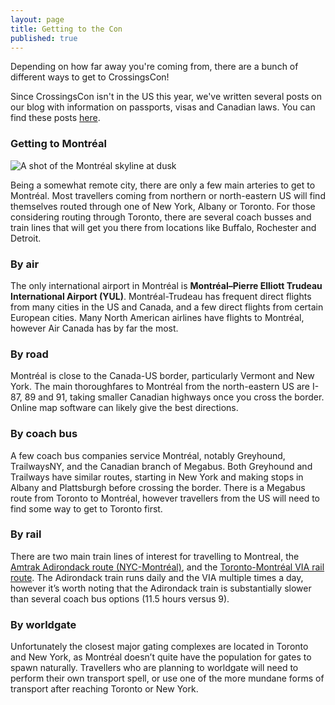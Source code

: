```yaml
---
layout: page
title: Getting to the Con
published: true
---
```


Depending on how far away you're coming from, there are a bunch of different ways to get to CrossingsCon!

Since CrossingsCon isn't in the US this year, we've written several posts on our blog with information on passports, visas and Canadian laws. You can find these posts [here](http://blog.crossingscon.org/tagged/getting2crossingscon).

### Getting to Montréal

<img src="{{site.baseurl}}/images/montreal.jpg" alt="A shot of the Montréal skyline at dusk"/>

Being a somewhat remote city, there are only a few main arteries to get to Montréal. Most travellers coming from northern or north-eastern US will find themselves routed through one of New York, Albany or Toronto. For those considering routing through Toronto, there are several coach busses and train lines that will get you there from locations like Buffalo, Rochester and Detroit.

### By air
The only international airport in Montréal is **Montréal–Pierre Elliott Trudeau International Airport (YUL)**. Montréal-Trudeau has frequent direct flights from many cities in the US and Canada, and a few direct flights from certain European cities. Many North American airlines have flights to Montréal, however Air Canada has by far the most.

### By road
Montréal is close to the Canada-US border, particularly Vermont and New York. The main thoroughfares to Montréal from the north-eastern US are I-87, 89 and 91, taking smaller Canadian highways once you cross the border. Online map software can likely give the best directions.

### By coach bus
A few coach bus companies service Montréal, notably Greyhound, TrailwaysNY, and the Canadian branch of Megabus. Both Greyhound and Trailways have similar routes, starting in New York and making stops in Albany and Plattsburgh before crossing the border. There is a Megabus route from Toronto to Montréal, however travellers from the US will need to find some way to get to Toronto first.

### By rail
There are two main train lines of interest for travelling to Montreal, the [Amtrak Adirondack route (NYC-Montréal)](https://www.amtrak.com/routes/adirondack-train.html), and the [Toronto-Montréal VIA rail route](https://www.viarail.ca/en/explore-our-destinations/trains/ontario-and-quebec/toronto-montreal). The Adirondack train runs daily and the VIA multiple times a day, however it’s worth noting that the Adirondack train is substantially slower than several coach bus options (11.5 hours versus 9).

### By worldgate
Unfortunately the closest major gating complexes are located in Toronto and New York, as Montréal doesn’t quite have the population for gates to spawn naturally. Travellers who are planning to worldgate will need to perform their own transport spell, or use one of the more mundane forms of transport after reaching Toronto or New York.
